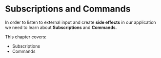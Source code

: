 # Subscriptions and Commands

In order to listen to external input and create __side effects__ in our application we need to learn about __Subscriptions__ and __Commands__.

This chapter covers:

- Subscriptions
- Commands
